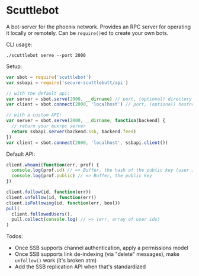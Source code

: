 # Scuttlebot

A bot-server for the phoenix network. Provides an RPC server for operating it locally or remotely. Can be `require()`ed to create your own bots.

CLI usage:

```
./scuttlebot serve --port 2000
```

Setup:

```js
var sbot = require('scuttlebot')
var ssbapi = require('secure-scuttlebutt/api')

// with the default api:
var server = sbot.serve(2000, __dirname) // port, (optional) directory to put data
var client = sbot.connect(2000, 'localhost') // port, (optional) hostname

// with a custom API:
var server = sbot.serve(2000, __dirname, function(backend) {
  // return your muxrpc server
  return ssbapi.server(backend.ssb, backend.feed)
})
var client = sbot.connect(2000, 'localhost', ssbapi.client())
```

Default API:

```js
client.whoami(function(err, prof) {
  console.log(prof.id) // => Buffer, the hash of the public key (user id)
  console.log(prof.public) // => Buffer, the public key
})

client.follow(id, function(err))
client.unfollow(id, function(err))
client.isFollowing(id, function(err, bool))
pull(
  client.followedUsers(),
  pull.collect(console.log) // => (err, array of user ids)
)
```

Todos:

 - Once SSB supports channel authentication, apply a permissions model
 - Once SSB supports link de-indexing (via "delete" messages), make `unfollow()` work (it's broken atm)
 - Add the SSB replication API when that's standardized